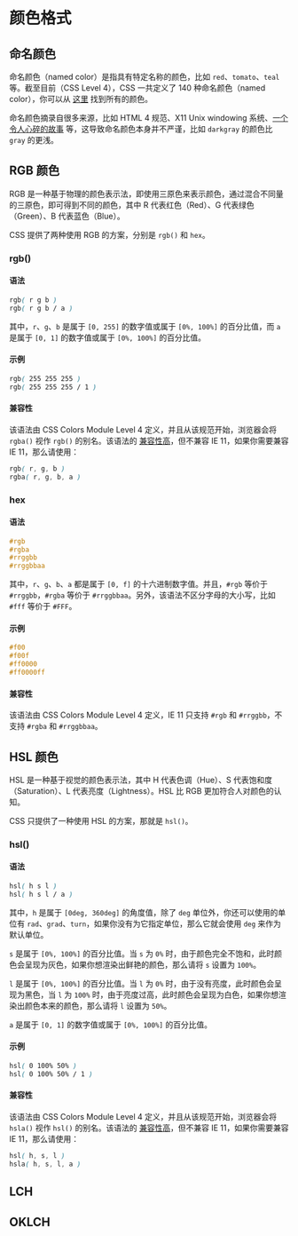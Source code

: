 # 颜色格式

## 命名颜色

命名颜色（named color）是指具有特定名称的颜色，比如 `red`、`tomato`、`teal` 等。截至目前（CSS Level 4），CSS 一共定义了 140 种命名颜色（named color），你可以从 [这里](https://developer.mozilla.org/en-US/docs/Web/CSS/named-color) 找到所有的颜色。

命名颜色摘录自很多来源，比如 HTML 4 规范、X11 Unix windowing 系统、[一个令人心碎的故事](https://codepen.io/trezy/post/honoring-a-great-man) 等，这导致命名颜色本身并不严谨，比如 `darkgray` 的颜色比 `gray` 的更浅。

## RGB 颜色

RGB 是一种基于物理的颜色表示法，即使用三原色来表示颜色，通过混合不同量的三原色，即可得到不同的颜色，其中 R 代表红色（Red）、G 代表绿色（Green）、B 代表蓝色（Blue）。

CSS 提供了两种使用 RGB 的方案，分别是 `rgb()` 和 `hex`。

### rgb()

#### 语法

```css
rgb( r g b )
rgb( r g b / a )
```

其中，`r`、`g`、`b` 是属于 `[0, 255]` 的数字值或属于 `[0%, 100%]` 的百分比值，而 `a` 是属于 `[0, 1]` 的数字值或属于 `[0%, 100%]` 的百分比值。

#### 示例

```css
rgb( 255 255 255 )
rgb( 255 255 255 / 1 )
```

#### 兼容性

该语法由 CSS Colors Module Level 4 定义，并且从该规范开始，浏览器会将 `rgba()` 视作 `rgb()` 的别名。该语法的 [兼容性高](https://caniuse.com/mdn-css_types_color_rgb_alpha_parameter)，但不兼容 IE 11，如果你需要兼容 IE 11，那么请使用：

```css
rgb( r, g, b )
rgba( r, g, b, a )
```

### hex

#### 语法

```css
#rgb
#rgba
#rrggbb
#rrggbbaa
```

其中，`r`、`g`、`b`、`a` 都是属于 `[0, f]` 的十六进制数字值。并且，`#rgb` 等价于 `#rrggbb`，`#rgba` 等价于 `#rrggbbaa`。另外，该语法不区分字母的大小写，比如 `#fff` 等价于 `#FFF`。

#### 示例

```css
#f00
#f00f
#ff0000
#ff0000ff
```

#### 兼容性

该语法由 CSS Colors Module Level 4 定义，IE 11 只支持 `#rgb` 和 `#rrggbb`，不支持 `#rgba` 和 `#rrggbbaa`。

## HSL 颜色

HSL 是一种基于视觉的颜色表示法，其中 H 代表色调（Hue）、S 代表饱和度（Saturation）、L 代表亮度（Lightness）。HSL 比 RGB 更加符合人对颜色的认知。

CSS 只提供了一种使用 HSL 的方案，那就是 `hsl()`。

### hsl()

#### 语法

```css
hsl( h s l )
hsl( h s l / a )
```

其中，`h` 是属于 `[0deg, 360deg]` 的角度值，除了 `deg` 单位外，你还可以使用的单位有 `rad`、`grad`、`turn`，如果你没有为它指定单位，那么它就会使用 `deg` 来作为默认单位。

`s` 是属于 `[0%, 100%]` 的百分比值。当 `s` 为 `0%` 时，由于颜色完全不饱和，此时颜色会呈现为灰色，如果你想渲染出鲜艳的颜色，那么请将 `s` 设置为 `100%`。

`l` 是属于 `[0%, 100%]` 的百分比值。当 `l` 为 `0%` 时，由于没有亮度，此时颜色会呈现为黑色，当 `l` 为 `100%` 时，由于亮度过高，此时颜色会呈现为白色，如果你想渲染出颜色本来的颜色，那么请将 `l` 设置为 `50%`。

`a` 是属于 `[0, 1]` 的数字值或属于 `[0%, 100%]` 的百分比值。

#### 示例

```css
hsl( 0 100% 50% )
hsl( 0 100% 50% / 1 )
```

#### 兼容性

该语法由 CSS Colors Module Level 4 定义，并且从该规范开始，浏览器会将 `hsla()` 视作 `hsl()` 的别名。该语法的 [兼容性高](https://caniuse.com/mdn-css_types_color_rgb_alpha_parameter)，但不兼容 IE 11，如果你需要兼容 IE 11，那么请使用：

```css
hsl( h, s, l )
hsla( h, s, l, a )
```

## LCH

## OKLCH